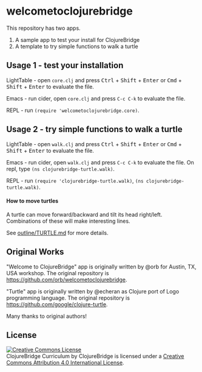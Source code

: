 # welcometoclojurebridge

This repository has two apps.

1. A sample app to test your install for ClojureBridge
2. A template to try simple functions to walk a turtle

## Usage 1 - test your installation

LightTable - open `core.clj` and press
<kbd>Ctrl</kbd> + <kbd>Shift</kbd> + <kbd>Enter</kbd> or
<kbd>Cmd</kbd> + <kbd>Shift</kbd> + <kbd>Enter</kbd> to evaluate the file.

Emacs - run cider, open `core.clj` and press `C-c C-k` to evaluate the file.

REPL - run `(require 'welcometoclojurebridge.core)`.


## Usage 2 - try simple functions to walk a turtle

LightTable - open `walk.clj` and press
<kbd>Ctrl</kbd> + <kbd>Shift</kbd> + <kbd>Enter</kbd> or
<kbd>Cmd</kbd> + <kbd>Shift</kbd> + <kbd>Enter</kbd> to evaluate the file.

Emacs - run cider, open `walk.clj` and press `C-c C-k` to evaluate the
file. On repl, type `(ns clojurebridge-turtle.walk)`.

REPL - run `(require 'clojurebridge-turtle.walk)`, `(ns clojurebridge-turtle.walk)`.

#### How to move turtles

A turtle can move forward/backward and tilt its head right/left.
Combinations of these will make interesting lines.

See [outline/TURTLE.md](outline/TURTLE.md) for more details.


Original Works
--------------

"Welcome to ClojureBridge" app is originally written by @orb for
Austin, TX, USA workshop.
The original repository is <https://github.com/orb/welcometoclojurebridge>.


"Turtle" app is originally written by @echeran as Clojure port of Logo
programming language.
The original repository is <https://github.com/google/clojure-turtle>.


Many thanks to original authors!


License
-------
<a rel="license"
href="http://creativecommons.org/licenses/by/4.0/deed.en_US"><img
alt="Creative Commons License" style="border-width:0"
src="http://i.creativecommons.org/l/by/4.0/88x31.png" /></a><br
/><span xmlns:dct="http://purl.org/dc/terms/"
href="http://purl.org/dc/dcmitype/Text" property="dct:title"
rel="dct:type">ClojureBridge Curriculum</span> by <span
xmlns:cc="http://creativecommons.org/ns#"
property="cc:attributionName">ClojureBridge</span> is licensed under a
<a rel="license"
href="http://creativecommons.org/licenses/by/4.0/deed.en_US">Creative
Commons Attribution 4.0 International License</a>.
